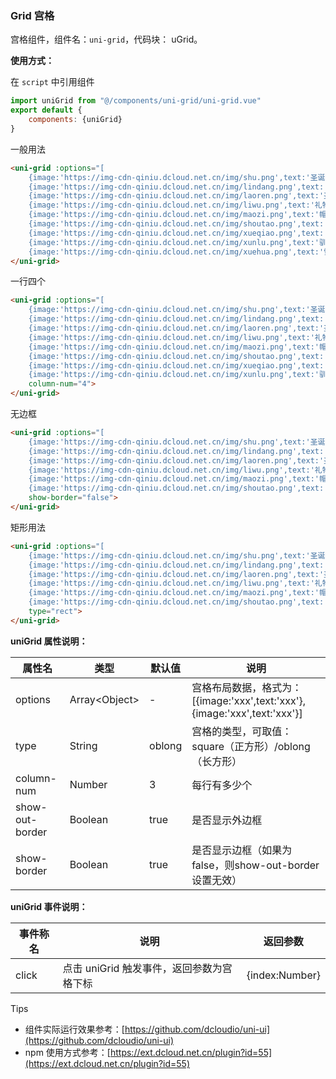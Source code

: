 ### Grid 宫格

宫格组件，组件名：``uni-grid``，代码块： uGrid。

**使用方式：**

在 ``script`` 中引用组件 

```javascript
import uniGrid from "@/components/uni-grid/uni-grid.vue"
export default {
    components: {uniGrid}
}
```

一般用法

```html
<uni-grid :options="[
    {image:'https://img-cdn-qiniu.dcloud.net.cn/img/shu.png',text:'圣诞树'},
    {image:'https://img-cdn-qiniu.dcloud.net.cn/img/lindang.png',text:'铃铛'},
    {image:'https://img-cdn-qiniu.dcloud.net.cn/img/laoren.png',text:'圣诞老人'},
    {image:'https://img-cdn-qiniu.dcloud.net.cn/img/liwu.png',text:'礼物'},
    {image:'https://img-cdn-qiniu.dcloud.net.cn/img/maozi.png',text:'帽子'},
    {image:'https://img-cdn-qiniu.dcloud.net.cn/img/shoutao.png',text:'手套'},
    {image:'https://img-cdn-qiniu.dcloud.net.cn/img/xueqiao.png',text:'雪橇'},
    {image:'https://img-cdn-qiniu.dcloud.net.cn/img/xunlu.png',text:'驯鹿'},
    {image:'https://img-cdn-qiniu.dcloud.net.cn/img/xuehua.png',text:'雪花'}]">
</uni-grid>
```

一行四个

```html
<uni-grid :options="[
    {image:'https://img-cdn-qiniu.dcloud.net.cn/img/shu.png',text:'圣诞树'},
    {image:'https://img-cdn-qiniu.dcloud.net.cn/img/lindang.png',text:'铃铛'},
    {image:'https://img-cdn-qiniu.dcloud.net.cn/img/laoren.png',text:'圣诞老人'},
    {image:'https://img-cdn-qiniu.dcloud.net.cn/img/liwu.png',text:'礼物'},
    {image:'https://img-cdn-qiniu.dcloud.net.cn/img/maozi.png',text:'帽子'},
    {image:'https://img-cdn-qiniu.dcloud.net.cn/img/shoutao.png',text:'手套'},
    {image:'https://img-cdn-qiniu.dcloud.net.cn/img/xueqiao.png',text:'雪橇'},
    {image:'https://img-cdn-qiniu.dcloud.net.cn/img/xunlu.png',text:'驯鹿'}]" 
    column-num="4">
</uni-grid>
```

无边框

```html
<uni-grid :options="[
    {image:'https://img-cdn-qiniu.dcloud.net.cn/img/shu.png',text:'圣诞树'},
    {image:'https://img-cdn-qiniu.dcloud.net.cn/img/lindang.png',text:'铃铛'},
    {image:'https://img-cdn-qiniu.dcloud.net.cn/img/laoren.png',text:'圣诞老人'},
    {image:'https://img-cdn-qiniu.dcloud.net.cn/img/liwu.png',text:'礼物'},
    {image:'https://img-cdn-qiniu.dcloud.net.cn/img/maozi.png',text:'帽子'},
    {image:'https://img-cdn-qiniu.dcloud.net.cn/img/shoutao.png',text:'手套'}]" 
    show-border="false">
</uni-grid>
```

矩形用法

```html
<uni-grid :options="[
    {image:'https://img-cdn-qiniu.dcloud.net.cn/img/shu.png',text:'圣诞树'},
    {image:'https://img-cdn-qiniu.dcloud.net.cn/img/lindang.png',text:'铃铛'},
    {image:'https://img-cdn-qiniu.dcloud.net.cn/img/laoren.png',text:'圣诞老人'},
    {image:'https://img-cdn-qiniu.dcloud.net.cn/img/liwu.png',text:'礼物'},
    {image:'https://img-cdn-qiniu.dcloud.net.cn/img/maozi.png',text:'帽子'},
    {image:'https://img-cdn-qiniu.dcloud.net.cn/img/shoutao.png',text:'手套'}]" 
    type="rect">
</uni-grid>
```


**uniGrid 属性说明：**

|属性名|类型|默认值	|说明|
|---|----|---|---|
|options|Array&lt;Object&gt;|-|宫格布局数据，格式为：[{image:'xxx',text:'xxx'},{image:'xxx',text:'xxx'}]|
|type|String|oblong|宫格的类型，可取值：square（正方形）/oblong（长方形）|
|column-num|Number|3|每行有多少个|
|show-out-border|Boolean|true|是否显示外边框|
|show-border|Boolean|true|是否显示边框（如果为false，则show-out-border设置无效）|

**uniGrid 事件说明：**

|事件称名|说明|返回参数|
|---|----|---|
|click|点击 uniGrid 触发事件，返回参数为宫格下标|{index:Number}|


Tips

* 组件实际运行效果参考：[https://github.com/dcloudio/uni-ui](https://github.com/dcloudio/uni-ui)
* npm 使用方式参考：[https://ext.dcloud.net.cn/plugin?id=55](https://ext.dcloud.net.cn/plugin?id=55)